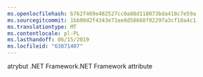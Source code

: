 ```yaml
---
ms.openlocfilehash: b762f469e482527cc0a88d118073bda418c7e59a
ms.sourcegitcommit: 1bb00d2f4343e73ae8d58668f02297a3cf10a4c1
ms.translationtype: MT
ms.contentlocale: pl-PL
ms.lasthandoff: 06/15/2019
ms.locfileid: "63871407"
---
```

<span data-ttu-id="5e55e-101">atrybut .NET Framework</span><span class="sxs-lookup"><span data-stu-id="5e55e-101">.NET Framework attribute</span></span>